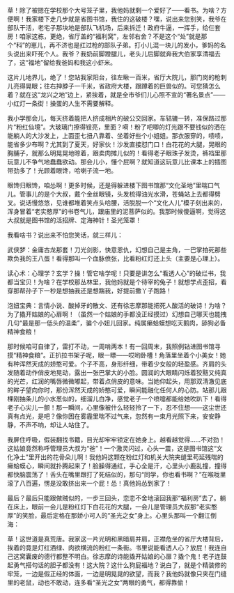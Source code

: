 草！除了被摁在学校那个大号笼子里，我他妈就剩一个爱好了——看书。为啥？方便啊！我家楼下走几步就是省图书馆，我住的这破楼？嘿，说出来您别笑，我爷在部队干活，老宅子那块地是部队飞机场，后来拆迁！政府牛逼，一挥手，给仨套房！咱家这栋，更绝，省厅盖的“福利窝”，左邻右舍？不是这个“处”就是那个“科”的崽儿，再不济也是扛过枪的部队子弟。打小儿混一块儿的发小，爹妈的名头说出来吓死个人。我爷？我奶前脚蹬腿儿，老头儿后脚就奔我大伯家享清福去了，这“福地”留给我爸妈和我这小虾米。

这片儿地界儿，绝了！您站我家阳台，往左瞅一百米，省厅大院儿，那门岗的枪刺儿亮得晃眼；往右抻脖子一千米，省政府大楼，跟蹲着的巨兽似的。可您猜怎么着？就在这“龙兴之地”边上，紧挨着，就是全市爷们儿心照不宣的“著名景点”——小红灯一条街！操蛋的人生不需要解释。

我小学那会儿，每天挤着能把人挤成相片的破公交回家。车轱辘一转，准保路过那片“粉红仙境”。大玻璃门擦得锃亮，里面？嗬！粉了吧唧的灯光跟不要钱似的洒在能躺人的大沙发上，上面歪七扭八靠着、坐着好些个小姐姐。那衣服穿的，啧啧，能省多少布啊？尤其到了夏天，好家伙！沙发直接怼门口！白花花的大腿，晃眼的胸脯子，就那么明晃晃地晾着，跟卖肉摊儿似的！看得老子眼珠子发烫，裤裆里那玩意儿不争气地蠢蠢欲动。那会儿小，懂个屁啊？就知道这玩意儿比课本上的插图带劲多了！光顾着眼馋，哈喇子流一地。

眼馋归眼馋，咱怂啊！更多时候，还是得躲进楼下图书馆那“文化圣地”里喘口气儿。管事儿的是个大叔，戴个金丝眼镜，头发梳得油光水滑，苍蝇站上去都得劈叉。说话慢悠悠，见谁都堆着笑点头哈腰，活脱脱一个“文化人儿”模子刻出来的，浑身冒着“老实憨厚”的书卷气儿，跟庙里的泥菩萨似的。我那时候傻逼啊，觉得这大叔就是图书馆的活招牌、定海神针！圣光笼罩！

我看啥书？说出来不怕您笑话，就三样儿：

武侠梦：金庸古龙那套！刀光剑影，快意恩仇，幻想自己是主角，一巴掌拍死那些欺负我的王八蛋！看得那叫一个血脉偾张，比看粉红灯还上头（主要是心理上）。

读心术：心理学？玄学？操！管它啥学呢！只要是讲怎么“看透人心”的破烂书，我都当宝贝！为啥？在学校那丛林里，我他妈就是个待宰的兔子！就想学点歪招，看穿那帮孙子下一秒是想抽我还是想踹我，好提前撒丫子跑路！

泡妞宝典：言情小说、酸掉牙的散文、还有徐志摩那能把死人酸活的破诗！为啥？为了撬开姑娘的心扉啊！（虽然一个姑娘的手都没正经摸过）幻想自己哪天也能拽几句“最是那一低头的温柔”，骗个小妞儿回家。纯属癞蛤蟆想吃天鹅肉，舔狗必备精神食粮！

那时候咱可自律了，雷打不动，一周啃两本！有一回周末，我照例钻进图书馆寻摸“精神食粮”。正扒拉书架子呢，眼一瞟——哎哟卧槽！角落里坐着个小美女！她有种浑然天成的娇憨可爱。个子不高，身形纤细，带着少女般的轻盈感。齐肩的头发随着动作俏皮地晃动，露出一张巴掌大的小脸。圆润的大眼睛闪烁着狡黠又纯真的光芒，红润的嘴唇微微嘟起，带着点俏皮的意味。当她仰起头，用那双清澈见底的眸子望向你时，那份浑然天成的娇憨可爱，瞬间能融化任何人的心防。站那儿跟棵刚抽条儿的小水葱似的，细溜儿白净，感觉老子一个喷嚏都能给她吹趴下！看得老子心尖儿一颤！那一瞬间，心里像被什么轻轻拎了一下，忍不住想——这尘世还真有点光，是吧？像你困在雾霾里喘不过气来，忽然有一束月光照下来，安安静静，不声不响，却让人站住了。

我屏住呼吸，假装翻找书籍，目光却牢牢锁定在她身上。越看越觉得……不对劲！这姑娘竟然称呼管理员大叔为“爸”！一个激灵闪过，心头一震，这是图书馆这“文化净土”里开出的花骨朵儿啊！我他妈这颗在粉红灯和机关大院夹缝里苟延残喘的癞蛤蟆心，瞬间就扑腾起来了！脸臊得通红，手心全是汗，心里头小鹿乱撞，撞得都快脑震荡了！舌头在嘴里跟打了死结似的，那句“同学，你也看书啊？”在喉咙里滚了八百遍，愣是没敢挤出来一个屁！怂！真他妈怂到家了！

最后？最后只能跟做贼似的，一步三回头，恋恋不舍地滚回我那“福利房”去了。躺在床上，眼前一会儿是粉红灯下白花花的大腿，一会儿是管理员大叔那“老实憨厚”的笑脸，最后定格在那娇小可人的“圣光之女”身上。心里头那叫一个翻江倒海：

草！这世道是真荒唐。我家这一片光明和黑暗肩并肩，正襟危坐的省厅大楼背后，挨着的竟是灯红酒绿、肉欲横流的粉红一条街。书里说能看透人心？放屁！我连自己这窝囊废的德行都整不明白。徐志摩的诗能撬开姑娘的心扉？撬个鬼！老子连鼓起勇气搭句话的胆子都没有！这大院？这什么狗屁福地？说白了，就是个精装修的牢笼，一边是假正经的体面，一边是明晃晃的欲望，而我？我他妈就像只夹在门缝里的老鼠，动也不敢动，连多看“圣光之女”两眼的勇气，都得靠偷！
